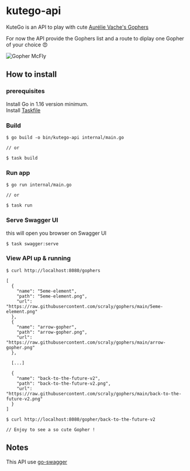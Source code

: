 # kutego-api

KuteGo is an API to play with cute [Aurélie Vache's Gophers](https://github.com/scraly/gophers)

For now the API provide the Gophers list and a route to diplay one Gopher of your choice 😍

![Gopher McFly](https://raw.githubusercontent.com/scraly/gophers/main/back-to-the-future-v2.png)

## How to install 

### prerequisites
Install Go in 1.16 version minimum.  
Install [Taskfile](https://taskfile.dev/#/installation)

### Build 

``` 
$ go build -o bin/kutego-api internal/main.go

// or 

$ task build
```

### Run app 

``` 
$ go run internal/main.go

// or 

$ task run
```

### Serve Swagger UI 
this will open you browser on Swagger UI
``` 
$ task swagger:serve
```
### View API up & running

```
$ curl http://localhost:8080/gophers

[
  {
    "name": "5eme-element",
    "path": "5eme-element.png",
    "url": "https://raw.githubusercontent.com/scraly/gophers/main/5eme-element.png"
  },
  {
    "name": "arrow-gopher",
    "path": "arrow-gopher.png",
    "url": "https://raw.githubusercontent.com/scraly/gophers/main/arrow-gopher.png"
  },

  [...]

  {
    "name": "back-to-the-future-v2",
    "path": "back-to-the-future-v2.png",
    "url": "https://raw.githubusercontent.com/scraly/gophers/main/back-to-the-future-v2.png"
  }
]

$ curl http://localhost:8080/gopher/back-to-the-future-v2

// Enjoy to see a so cute Gopher ! 
```

## Notes

This API use [go-swagger](https://goswagger.io/install.html)

